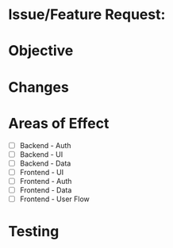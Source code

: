 # Issue/Feature Request: #

# Objective

# Changes

# Areas of Effect
- [ ] Backend - Auth
- [ ] Backend - UI
- [ ] Backend - Data
- [ ] Frontend - UI
- [ ] Frontend - Auth
- [ ] Frontend - Data
- [ ] Frontend - User Flow

# Testing
